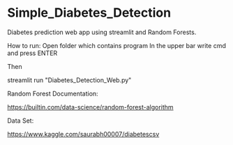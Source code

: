 # Simple_Diabetes_Detection

Diabetes prediction web app using streamlit and Random Forests.

How to run:
Open folder which contains program
In the upper bar write cmd and press ENTER

Then

streamlit run "Diabetes_Detection_Web.py"

Random Forest Documentation:

https://builtin.com/data-science/random-forest-algorithm

Data Set:

https://www.kaggle.com/saurabh00007/diabetescsv

